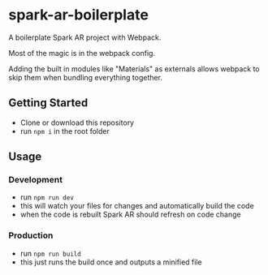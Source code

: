 # spark-ar-boilerplate
A boilerplate Spark AR project with Webpack.

Most of the magic is in the webpack config.

Adding the built in modules like "Materials" as externals allows webpack to skip them when bundling everything together.

## Getting Started

- Clone or download this repository
- run `npm i` in the root folder

## Usage

### Development
- run `npm run dev`
- this will watch your files for changes and automatically build the code
- when the code is rebuilt Spark AR should refresh on code change

### Production
- run `npm run build`
- this just runs the build once and outputs a minified file